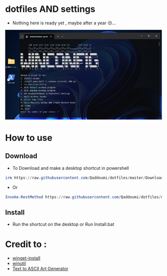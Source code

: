 # dotfiles AND settings

 - Nothing here is ready yet , maybe after a year 😒...
 
![screen-install](./Images/Screenshot%202024-08-07.png)

# How to use

  ## Download

  - To Download and make a desktop shortcut in powershell

```powershell
irm https://raw.githubusercontent.com/Qaddoumi/dotfiles/master/Download | iex
```

  - Or

```powershell
Invoke-RestMethod https://raw.githubusercontent.com/Qaddoumi/dotfiles/master/Download | Invoke-Expression
```

 ## Install
 - Run the shortcut on the desktop or Run Install.bat

# Credit to :
 - [winget-install](https://github.com/asheroto/winget-install)
 - [winutil](https://github.com/ChrisTitusTech/winutil)
 - [Text to ASCII Art Generator](http://patorjk.com/software/taag/)
